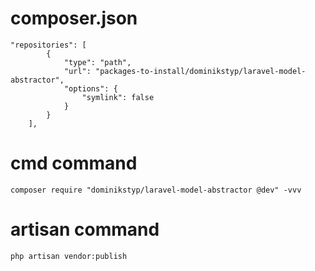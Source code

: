 
# composer.json
```
"repositories": [
        {
            "type": "path",
            "url": "packages-to-install/dominikstyp/laravel-model-abstractor",
            "options": {
                "symlink": false
            }
        }
    ],
```

# cmd command
```composer require "dominikstyp/laravel-model-abstractor @dev" -vvv```
# artisan command
```php artisan vendor:publish```